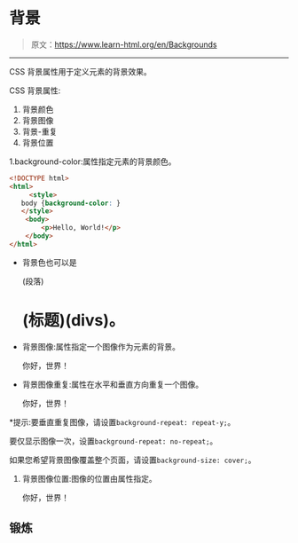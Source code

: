 # 背景

> 原文：<https://www.learn-html.org/en/Backgrounds>

* * *

CSS 背景属性用于定义元素的背景效果。

CSS 背景属性:

1.  背景颜色
2.  背景图像
3.  背景-重复
4.  背景位置

1.background-color:<background-color>属性指定元素的背景颜色。</background-color>

```html
<!DOCTYPE html>
<html>
     <style>
   body {background-color: }
   </style>
    <body>
        <p>Hello, World!</p>
    </body>
</html> 
```

*   背景色也可以是

    (段落)

    # (标题)(divs)。

*   背景图像:<background-image>属性指定一个图像作为元素的背景。</background-image>

    你好，世界！

*   背景图像重复:<background-image>属性在水平和垂直方向重复一个图像。</background-image>

    你好，世界！

*提示:要垂直重复图像，请设置`background-repeat: repeat-y;`。

要仅显示图像一次，设置`background-repeat: no-repeat;`。

如果您希望背景图像覆盖整个页面，请设置`background-size: cover;`。

1.  背景图像位置:图像的位置由<background-position>属性指定。</background-position>

    你好，世界！

## 锻炼
